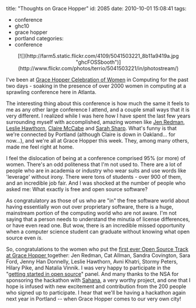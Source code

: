 title: "Thoughts on Grace Hopper"
id: 2085
date: 2010-10-01 15:08:41
tags: 
- conference
- ghc10
- grace hopper
- portland
categories: 
- conference

<center>[![](http://farm5.static.flickr.com/4109/5041503221_8b11a9419a.jpg "ghcFOSSbooth")](http://www.flickr.com/photos/terrio/5041503221/in/photostream/)</center>

I've been at [Grace Hopper Celebration of Women](http://gracehopper.org/2010/) in Computing for the past two days - soaking in the presence of over 2000 women in computing at a sprawling conference here in Atlanta.

The interesting thing about this conference is how much the same it feels to me as any other large conference I attend, and a couple small ways that it is very different. I realized while I was here how I have spent the last few years surrounding myself with accomplished, amazing women like [Jen Redman](http://buunabet.com), [Leslie Hawthorn](http://hawthornlandings.org/), [Claire McCabe](https://twitter.com/claire_mccabe) and [Sarah Sharp](http://sarah.thesharps.us/). What's funny is that we're connected by Portland (although Claire is down in Oakland... for now...), and we're all at Grace Hopper this week. They, among many others, made me feel right at home.

I feel the dislocation of being at a conference comprised 95% (or more) of women. There's an odd politeness that I'm not used to. There are a lot of people who are in academia or industry who wear suits and use words like 'leverage' without irony. There were tons of students - over 900 of them, and an incredible job fair. And I was shocked at the number of people who asked me: What exactly is free and open source software? 

As congratulatory as those of us who are "in" the free software world about having essentially won out over proprietary software, there is a huge, mainstream portion of the computing world who are not aware. I'm not saying that a person needs to understand the minutia of license differences, or have even read one. But wow, there is an incredible missed opportunity when a computer science student can graduate without knowing what open source even *is*.

So, congratulations to the women who put the [first ever Open Source Track at Grace Hopper ](http://gracehopper.org/2010/conference/open-source-track/)together: Jen Redman, Cat Allman, Sandra Covington,  Sara Ford, Jenny Han Donnelly, Leslie Hawthorn, Avni Khatri, Stormy Peters, Hilary Pike, and Natalia Vinnik. I was very happy to participate in the "[getting started in open source](http://hawthornlandings.org/?p=47)" panel. And many thanks to the NSA for sponsoring the hackathon with [Sahana](http://sahanafoundation.org), a very worthy project, and one that I hope is infused with new excitement and contribution from the 200 people who signed up to participate.  I hear that we'll be having a hackathon again next year in Portland -- when Grace Hopper comes to our very own city!
